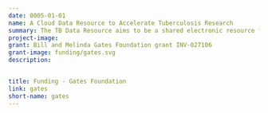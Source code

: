 ```yaml
---
date: 0005-01-01
name: A Cloud Data Resource to Accelerate Tuberculosis Research
summary: The TB Data Resource aims to be a shared electronic resource for the distribution and analysis of data collected by investigators active in tuberculosis research.
project-image:
grant: Bill and Melinda Gates Foundation grant INV-027106
grant-image: funding/gates.svg
description:


title: Funding - Gates Foundation
link: gates
short-name: gates
---
```

